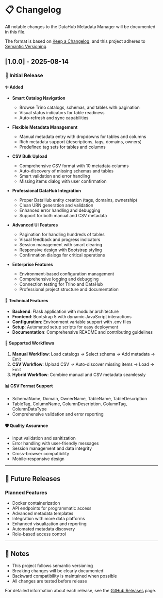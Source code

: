 # 📋 Changelog

All notable changes to the DataHub Metadata Manager will be documented in this file.

The format is based on [Keep a Changelog](https://keepachangelog.com/en/1.0.0/),
and this project adheres to [Semantic Versioning](https://semver.org/spec/v2.0.0.html).

## [1.0.0] - 2025-08-14

### 🎉 Initial Release

#### ✨ Added
- **Smart Catalog Navigation**
  - Browse Trino catalogs, schemas, and tables with pagination
  - Visual status indicators for table readiness
  - Auto-refresh and sync capabilities

- **Flexible Metadata Management**
  - Manual metadata entry with dropdowns for tables and columns
  - Rich metadata support (descriptions, tags, domains, owners)
  - Predefined tag sets for tables and columns

- **CSV Bulk Upload**
  - Comprehensive CSV format with 10 metadata columns
  - Auto-discovery of missing schemas and tables
  - Smart validation and error handling
  - Missing items dialog with user confirmation

- **Professional DataHub Integration**
  - Proper DataHub entity creation (tags, domains, ownership)
  - Clean URN generation and validation
  - Enhanced error handling and debugging
  - Support for both manual and CSV metadata

- **Advanced UI Features**
  - Pagination for handling hundreds of tables
  - Visual feedback and progress indicators
  - Session management with smart clearing
  - Responsive design with Bootstrap styling
  - Confirmation dialogs for critical operations

- **Enterprise Features**
  - Environment-based configuration management
  - Comprehensive logging and debugging
  - Connection testing for Trino and DataHub
  - Professional project structure and documentation

#### 🔧 Technical Features
- **Backend**: Flask application with modular architecture
- **Frontend**: Bootstrap 5 with dynamic JavaScript interactions
- **Configuration**: Environment variable support with .env files
- **Setup**: Automated setup scripts for easy deployment
- **Documentation**: Comprehensive README and contributing guidelines

#### 🎯 Supported Workflows
1. **Manual Workflow**: Load catalogs → Select schema → Add metadata → Emit
2. **CSV Workflow**: Upload CSV → Auto-discover missing items → Load → Emit
3. **Hybrid Workflow**: Combine manual and CSV metadata seamlessly

#### 📊 CSV Format Support
- SchemaName, Domain, OwnerName, TableName, TableDescription
- TableTag, ColumnName, ColumnDescription, ColumnTag, ColumnDataType
- Comprehensive validation and error reporting

#### 🛡️ Quality Assurance
- Input validation and sanitization
- Error handling with user-friendly messages
- Session management and data integrity
- Cross-browser compatibility
- Mobile-responsive design

---

## 🚀 Future Releases

### Planned Features
- Docker containerization
- API endpoints for programmatic access
- Advanced metadata templates
- Integration with more data platforms
- Enhanced visualization and reporting
- Automated metadata discovery
- Role-based access control

---

## 📝 Notes

- This project follows semantic versioning
- Breaking changes will be clearly documented
- Backward compatibility is maintained when possible
- All changes are tested before release

For detailed information about each release, see the [GitHub Releases](https://github.com/jishanahmed-shaikh/datahub-metadata-manager/releases) page.